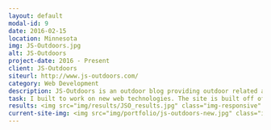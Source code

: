 ```yaml
---
layout: default
modal-id: 9
date: 2016-02-15
location: Minnesota
img: JS-Outdoors.jpg
alt: JS-Outdoors
project-date: 2016 - Present
client: JS-Outdoors
siteurl: http://www.js-outdoors.com/
category: Web Development
description: JS-Outdoors is an outdoor blog providing outdoor related articles, tips, reviews.
task: I built to work on new web technologies. The site is built off of Jekyll, using Grunt as a task runner, as well as Bourbon and Neat for styling and a mobile friendly design.
results: <img src="img/results/JSO_results.jpg" class="img-responsive" alt="online traffic">
current-site-img: <img src="img/portfolio/js-outdoors-new.jpg" class="img-responsive" alt="">
---
```

